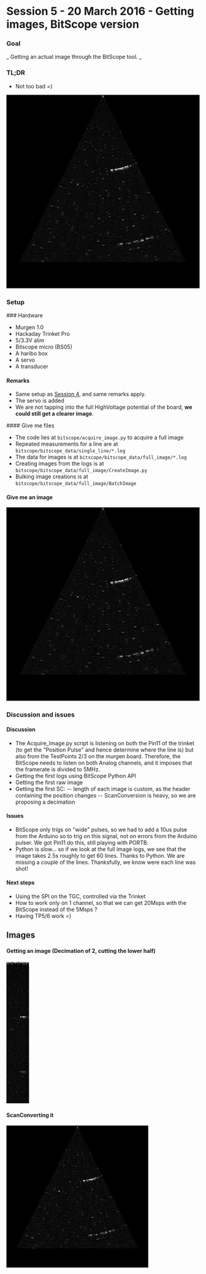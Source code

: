 # Session 5 - 20 March 2016 - Getting images, BitScope version

### Goal
_ Getting an actual image through the BitScope tool. _

### TL;DR
- Not too bad =)

![BitScopeFullImage](/bitscope/full_image/20160320-020140-Signal-bitscope-DATA.log-SC.png)

### Setup
### Hardware
- Murgen 1.0
- Hackaday Trinket Pro
- 5/3.3V alim
- Bitscope micro (BS05)
- A haribo box
- A servo
- A transducer

#### Remarks 
- Same setup as [Session 4](Session_4.md), and same remarks apply.
- The servo is added
- We are not tapping into the full HighVoltage potential of the board, **we could still get a clearer image**.

#### Give me files

- The code lies at ```bitscope/acquire_image.py``` to acquire a full image
- Repeated measurements for a line are at ```bitscope/bitscope_data/single_line/*.log```
- The data for images is at ```bitscope/bitscope_data/full_image/*.log```
- Creating images from the logs is at ```bitscope/bitscope_data/full_image/CreateImage.py```
- Bulking image creations is at ```bitscope/bitscope_data/full_image/BatchImage```

#### Give me an image

![BitScopeFullImage](/bitscope/full_image/20160320-020140-Signal-bitscope-DATA.log-SC.png)

### Discussion and issues

#### Discussion
- The Acquire_Image.py script is listening on both the Pin11 of the trinket (to get the "Position Pulse" and hence determine where the line is) but also from the TestPoints 2/3 on the murgen board. Therefore, the BitScope needs to listen on both Analog channels, and it imposes that the framerate is divided to 5MHz.
- Getting the first logs using BitScope Python API
- Getting the first raw image
- Getting the first SC:
-- length of each image is custom, as the header containing the position changes
-- ScanConversion is heavy, so we are proposing a decimation
#### Issues
- BitScope only trigs on "wide" pulses, so we had to add a 10us pulse from the Arduino so to trig on this signal, not on errors from the Arduino pulser. We got Pin11 do this, still playing with PORTB.
- Python is slow... so if we look at the full image logs, we see that the image takes 2.5s roughly to get 60 lines. Thanks to Python. We are missing a couple of the lines. Thanksfully, we know were each line was shot!

#### Next steps
- Using the SPI on the TGC, controlled via the Trinket
- How to work only on 1 channel, so that we can get 20Msps with the BitScope instead of the 5Msps ?
- Having TP5/6 work =)

## Images
#### Getting an image (Decimation of 2, cutting the lower half)
![RawImage](/bitscope/full_image/20160320-020140-Signal-bitscope-DATA.med.png)
#### ScanConverting it
![ScanConverting](/bitscope/full_image/20160320-020140-Signal-bitscope-DATA.med-SC.png)






